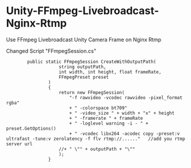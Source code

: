 # Unity-FFmpeg-Livebroadcast-Nginx-Rtmp
Use FFmpeg Livebroadcast Unity Camera Frame on Nginx Rtmp



Changed Script "FFmpegSession.cs"

            public static FFmpegSession CreateWithOutputPath(
                        string outputPath,
                        int width, int height, float frameRate,
                        FFmpegPreset preset
                    )
                    {
                        return new FFmpegSession(
                            "-f rawvideo -vcodec rawvideo -pixel_format rgba"
                            + " -colorspace bt709"
                            + " -video_size " + width + "x" + height
                            + " -framerate " + frameRate
                            + " -loglevel warning -i - " + preset.GetOptions()
                            + " -vcodec libx264 -acodec copy -preset:v ultrafast -tune:v zerolatency -f flv rtmp://......"   //add you rtmp server url
                        //+ " \"" + outputPath + "\""
                        );
                    }
